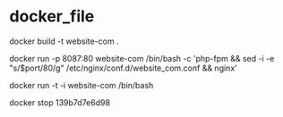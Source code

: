 # docker_file

docker build -t website-com .

docker run -p 8087:80 website-com /bin/bash -c 'php-fpm && sed -i -e "s/\$port/80/g" /etc/nginx/conf.d/website_com.conf && nginx'

docker run -t -i website-com /bin/bash

docker stop 139b7d7e6d98
